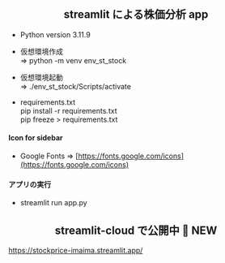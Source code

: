 ## <div align="center">streamlit による株価分析 app </div>

- Python version 3.11.9

- 仮想環境作成<br>
  => python -m venv env_st_stock

- 仮想環境起動<br>
  => .\/env_st_stock/Scripts/activate

- requirements.txt<br>
  pip install -r requirements.txt<br>
  pip freeze > requirements.txt

#### Icon for sidebar

- Google Fonts => [https://fonts.google.com/icons](https://fonts.google.com/icons)

#### アプリの実行

- streamlit run app.py

## <div align="center">streamlit-cloud で公開中 🚀 NEW</div>

https://stockprice-imaima.streamlit.app/
